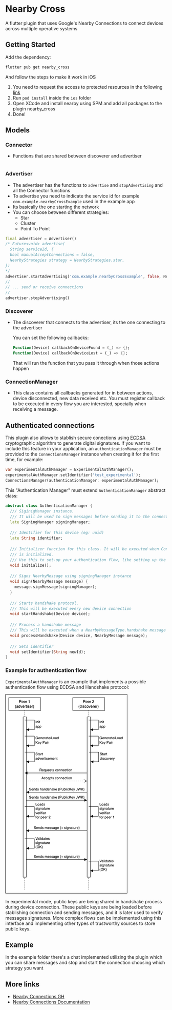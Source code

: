 # Nearby Cross

A flutter plugin that uses Google's Nearby Connections to connect devices across multiple operative systems

## Getting Started

Add the dependency: 
```zsh
flutter pub get nearby_cross
```

And follow the steps to make it work in iOS

1. You need to request the access to protected resources in the following [link](https://developers.google.com/nearby/connections/swift/get-started#request_access_to_protected_resources)
2. Run `pod install` inside the `ios` folder
3. Open XCode and install nearby using SPM and add all packages to the plugin nearby_cross
4. Done!


## Models

### Connector
- Functions that are shared between discoverer and advertiser

```
```

### Advertiser
- The advertiser has the functions to `advertise` and `stopAdvertising` and all the Connector functions
- To advertise you need to indicate the service id for example `com.example.nearbyCrossExample` used in the example app
- Its basically the one starting the network
- You can choose between different strategies:
    - Star
    - Cluster
    - Point To Point

```dart
final advertiser = Advertiser()
/* Future<void> advertise(
  String serviceId, {
  bool manualAcceptConnections = false,
  NearbyStrategies strategy = NearbyStrategies.star,
})
*/
advertiser.startAdvertising('com.example.nearbyCrossExample', false, NearbyStrategies.star)
//
// ... send or receive connections
//
advertiser.stopAdvertising()
```

### Discoverer
- The discoverer that connects to the advertiser, its the one connecting to the advertiser


  You can set the following callbacks:
  ```dart
  Function(Device) callbackOnDeviceFound = (_) => {};
  Function(Device) callbackOnDeviceLost = (_) => {};
  ```

  That will run the function that you pass it through when those actions happen



### ConnectionManager
- This class contains all callbacks generated for in between actions, device disconnected, new data received etc. You must register callback to be executed in every flow you are interested, specially when receiving a message.


## Authenticated connections
This plugin also allows to stablish secure conections using [ECDSA](https://www.nervos.org/knowledge-base/understanding_ECDSA_(explainCKBot)) cryptographic algorithm to generate digital signatures. If you want to include this feature in your application, an `authenticationManager` must be provided to the `ConnectionsManager` instance when creating it for the first time, for example:

```dart
var experimentalAuthManager = ExperimentalAuthManager();
experimentalAuthManager.setIdentifier('test_experimental');
ConnectionsManager(authenticationManager: experimentalAuthManager);
```

This "Authentication Manager" must extend `AuthenticationManager` abstract class:

```dart
abstract class AuthenticationManager {
  /// SiginigManager instance.
  /// It will be used to sign messages before sending it to the connected peer
  late SigningManager signingManager;

  /// Identifier for this device (eg: uuid)
  late String identifier;

  /// Initializer function for this class. It will be executed when ConnectionsManager
  /// is initialized.
  /// Use this to set-up your authentication flow, like setting up the signingManager instance.
  void initialize();

  /// Signs NearbyMessage using signingManager instance
  void sign(NearbyMessage message) {
    message.signMessage(signingManager);
  }

  /// Starts handshake protocol.
  /// This will be executed every new device connection
  void startHandshake(Device device);

  /// Process a handshake message
  /// This will be executed when a NearbyMessageType.handshake message is received
  void processHandshake(Device device, NearbyMessage message);

  /// Sets identifier
  void setIdentifier(String newId);
}
```

### Example for authentication flow
`ExperimentalAuthManager` is an example that implements a possible authentication flow using ECDSA and Handshake protocol:

![](./docs/images/ecdsa-auth-flow.png)

In experimental mode, public keys are being shared in handshake process during device connection. These public keys are being loaded before stablishing connection and sending messages, and it is later used to verify messages signatures. More complex flows can be implemented using this interface and implementing other types of trustworthy sources to store public keys.

## Example
In the example folder there's a chat implemented utilizing the plugin which you can share messages and stop and start the connection choosing which strategy you want


## More links
- [Nearby Connections GH](https://github.com/google/nearby/tree/main/connections)
- [Nearby Connections Documentation](https://developers.google.com/nearby/connections/overview)

